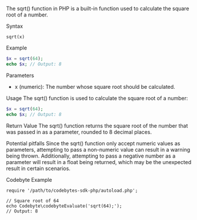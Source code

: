 The sqrt() function in PHP is a built-in function used to calculate the square root of a number. 

Syntax
```pseudo
sqrt(x)
```

Example
```php
$x = sqrt(64);
echo $x; // Output: 8
```

Parameters
- x (numeric): The number whose square root should be calculated.

Usage
The sqrt() function is used to calculate the square root of a number:
```php
$x = sqrt(64);
echo $x; // Output: 8
```

Return Value
The sqrt() function returns the square root of the number that was passed in as a parameter, rounded to 8 decimal places. 

Potential pitfalls
Since the sqrt() function only accept numeric values as parameters, attempting to pass a non-numeric value can result in a warning being thrown. Additionally, attempting to pass a negative number as a parameter will result in a float being returned, which may be the unexpected result in certain scenarios. 

Codebyte Example
```codebyte/php
require '/path/to/codebytes-sdk-php/autoload.php';

// Square root of 64
echo Codebyte\codebyteEvaluate('sqrt(64);');
// Output: 8 
```